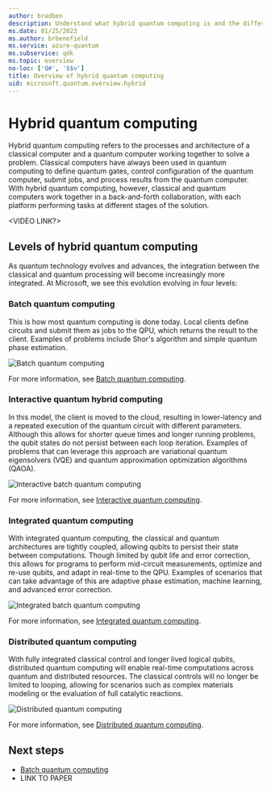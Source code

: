 ```yaml
---
author: bradben
description: Understand what hybrid quantum computing is and the different implementation types.Hybrid quantum computing 
ms.date: 01/25/2023
ms.author: brbenefield
ms.service: azure-quantum
ms.subservice: qdk
ms.topic: overview
no-loc: ['Q#', '$$v']
title: Overview of hybrid quantum computing
uid: microsoft.quantum.overview.hybrid
---
```


# Hybrid quantum computing

Hybrid quantum computing refers to the processes and architecture of a classical computer and a quantum computer working together to solve a problem. Classical computers have always been used in quantum computing to define quantum gates, control configuration of the quantum computer, submit jobs, and process results from the quantum computer. With hybrid quantum computing, however, classical and quantum computers work together in a back-and-forth collaboration, with each platform performing tasks at different stages of the solution. 

\<VIDEO LINK?\>

## Levels of hybrid quantum computing

As quantum technology evolves and advances, the integration between the classical and quantum processing will become increasingly more integrated. At Microsoft, we see this evolution evolving in four levels:

### Batch quantum computing

This is how most quantum computing is done today. Local clients define circuits and submit them as jobs to the QPU, which returns the result to the client. Examples of problems include Shor's algorithm and simple quantum phase estimation.  

![Batch quantum computing](~/media/hybrid/batch.png)

For more information, see [Batch quantum computing](xref:microsoft.quantum.hybrid.batch).

### Interactive quantum hybrid computing

In this model, the client is moved to the cloud, resulting in lower-latency and a repeated execution of the quantum circuit with different parameters. Although this allows for shorter queue times and longer running problems, the qubit states do not persist between each loop iteration. Examples of problems that can leverage this approach are variational quantum eigensolvers (VQE) and quantum approximation optimization algorithms (QAOA).

![Interactive batch quantum computing](~/media/hybrid/interactive-batch.png)

For more information, see [Interactive quantum computing](xref:microsoft.quantum.hybrid.interactive-batch).

### Integrated quantum computing

With integrated quantum computing, the classical and quantum architectures are tightly coupled, allowing qubits to persist their state between computations. Though limited by qubit life and error correction, this allows for programs to perform mid-circuit measurements, optimize and re-use qubits, and adapt in real-time to the QPU. Examples of scenarios that can take advantage of this are adaptive phase estimation, machine learning, and advanced error correction. 

![Integrated batch quantum computing](~/media/hybrid/integrated.png)

For more information, see [Integrated quantum computing](xref:microsoft.quantum.hybrid.integrated).

### Distributed quantum computing

With fully integrated classical control and longer lived logical qubits, distributed quantum computing will enable real-time computations across quantum and distributed resources. The classical controls will no longer be limited to looping, allowing for scenarios such as complex materials modeling or the evaluation of full catalytic reactions. 

![Distributed quantum computing](~/media/hybrid/distributed.png)

For more information, see [Distributed quantum computing](xref:microsoft.quantum.hybrid.distributed).

## Next steps

- [Batch quantum computing](xref:microsoft.quantum.hybrid.batch)
- LINK TO PAPER